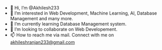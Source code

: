 - 👋 Hi, I’m @Akhilesh233
- 👀 I’m interested in Web Development, Machine Learning, AI, Database Management and many more.
- 🌱 I’m currently learning Database Management system.
- 💞️ I’m looking to collaborate on Web Developement.
- 📫 How to reach me via mail. Connect with me on akhileshranjan233@gmail.com

<!---
Akhilesh233/Akhilesh233 is a ✨ special ✨ repository because its `README.md` (this file) appears on your GitHub profile.
You can click the Preview link to take a look at your changes.
--->
